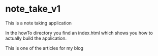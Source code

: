 # note_take_v1

This is a note taking application

In the howTo directory you find an index.html which shows you how to actually build the application.

This is one of the articles for my blog
